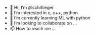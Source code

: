 - 👋 Hi, I’m @schiflieger
- 👀 I’m interested in c, c++, python
- 🌱 I’m currently learning ML with python
- 💞️ I’m looking to collaborate on ...
- 📫 How to reach me ...

<!---
schiflieger/schiflieger is a ✨ special ✨ repository because its `README.md` (this file) appears on your GitHub profile.
You can click the Preview link to take a look at your changes.
--->
